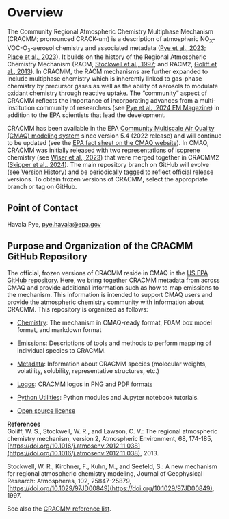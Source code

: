 # Overview

The Community Regional Atmospheric Chemistry Multiphase Mechanism (CRACMM; pronounced CRACK-um) is a description of atmospheric NO<sub>X</sub>-VOC-O<sub>3</sub>-aerosol chemistry and associated metadata ([Pye et al., 2023](https://doi.org/10.5194/acp-23-5043-2023); [Place et al., 2023](https://doi.org/10.5194/acp-23-9173-2023)). It builds on the history of the Regional Atmospheric Chemistry Mechanism (RACM, [Stockwell et al., 1997](https://doi.org/10.1029/97JD00849); and RACM2, [Goliff et al., 2013](https://doi.org/10.1016/j.atmosenv.2012.11.038)). In CRACMM, the RACM mechanisms are further expanded to include multiphase chemistry which is inherently linked to gas-phase chemistry by precursor gases as well as the ability of aerosols to modulate oxidant chemistry through reactive uptake. The “community” aspect of CRACMM reflects the importance of incorporating advances from a multi-institution community of researchers (see [Pye et al., 2024 EM Magazine](https://www.epa.gov/system/files/documents/2024-05/cmaq_pye_em-magazine_original_508-compliant.pdf)) in addition to the EPA scientists that lead the development. 

CRACMM has been available in the EPA [Community Multiscale Air Quality (CMAQ) modeling system](https://github.com/USEPA/CMAQ) since version 5.4 (2022 release) and will continue to be updated (see the [EPA fact sheet on the CMAQ website](https://www.epa.gov/cmaq/cracmm)). In CMAQ, CRACMM was initially released with two representations of isoprene chemistry (see [Wiser et al., 2023](https://doi.org/10.5194/gmd-16-1801-2023)) that were merged together in CRACMM2 ([Skipper et al., 2024](https://doi.org/10.5194/acp-24-12903-2024)). The main repository branch on GitHub will evolve (see [Version History](additional_info.md#version-history)) and be periodically tagged to reflect official release versions. To obtain frozen versions of CRACMM, select the appropriate branch or tag on GitHub. 

## Point of Contact
Havala Pye, pye.havala@epa.gov

## Purpose and Organization of the CRACMM GitHub Repository

The official, frozen versions of CRACMM reside in CMAQ in the [US EPA GitHub repository](https://github.com/USEPA/CMAQ). Here, we bring together CRACMM metadata from across CMAQ and provide additional information such as how to map emissions to the mechanism. This information is intended to support CMAQ users and provide the atmospheric chemistry community with information about CRACMM. This repository is organized as follows:
* [Chemistry](chemistry/README.md): The mechanism in CMAQ-ready format, F0AM box model format, and markdown format
* [Emissions](emissions/README.md): Descriptions of tools and methods to perform mapping of individual species to CRACMM.
* [Metadata](metadata/README.md): Information about CRACMM species (molecular weights, volatility, solubility, representative structures, etc.)
* [Logos](logos/logos.md): CRACMM logos in PNG and PDF formats
* [Python Utilities](utilities/README.md): Python modules and Jupyter notebook tutorials.

* [Open source license](license.md)

**References**  
Goliff, W. S., Stockwell, W. R., and Lawson, C. V.: The regional atmospheric chemistry mechanism, version 2, Atmospheric Environment, 68, 174-185, [https://doi.org/10.1016/j.atmosenv.2012.11.038](https://doi.org/10.1016/j.atmosenv.2012.11.038), 2013.

Stockwell, W. R., Kirchner, F., Kuhn, M., and Seefeld, S.: A new mechanism for regional atmospheric chemistry modeling, Journal of Geophysical Research: Atmospheres, 102, 25847-25879, [https://doi.org/10.1029/97JD00849](https://doi.org/10.1029/97JD00849), 1997.


See also the [CRACMM reference list](additional_info.md#references).































